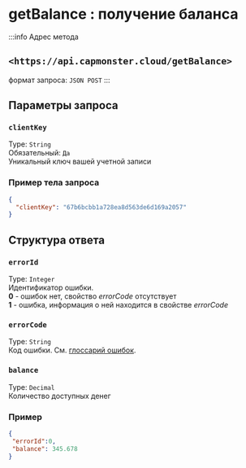 ﻿---
sidebar_position: 3
sidebar_label: getBalance
---

# getBalance : получение баланса

:::info Адрес метода

## `<https://api.capmonster.cloud/getBalance>`

формат запроса: `JSON POST`
:::

<!-- Адрес метода: <https://api.capmonster.cloud/getBalance>

формат запроса: JSON POST -->

## **Параметры запроса**

### `clientKey`
Type: `String` <br />
Обязательный: `Да`<br />
Уникальный ключ вашей учетной записи

<!-- 
|**Параметр**|**Тип**|**Обязательный**|**Значение**|
| :-: | :-: | :-: | :-: |
|clientKey|String|Да|Уникальный ключ вашей учетной записи| -->

### **Пример тела запроса**

```json
{
  "clientKey": "67b6bcbb1a728ea8d563de6d169a2057"
}
```

## **Структура ответа**

### `errorId`
Type: `Integer` <br />
Идентификатор ошибки.<br />**0** - ошибок нет, свойство *errorCode* отсутствует<br />**1** - ошибка, информация о ней находится в свойстве *errorCode*

### `errorCode`
Type: `String` <br />
Код ошибки. См. [глоссарий ошибок](../api-errors).

### `balance`
Type: `Decimal` <br />
Количество доступных денег

<!-- |**Свойство**|**Тип**|**Значение**|
| :-: | :-: | :-: |
|errorId|Integer|Идентификатор ошибки.<br />**0** - ошибок нет, свойство *errorCode* отсутствует<br />**1** - ошибка, информация о ней находится в свойстве *errorCode*|
|errorCode|String|Код ошибки. См. [глоссарий ошибок](https://capmonster.atlassian.net/wiki/spaces/APIS/pages/295310).|
|balance|Decimal|Количество доступных денег| -->

### **Пример**

```json
{
 "errorId":0,
 "balance": 345.678
}
```
